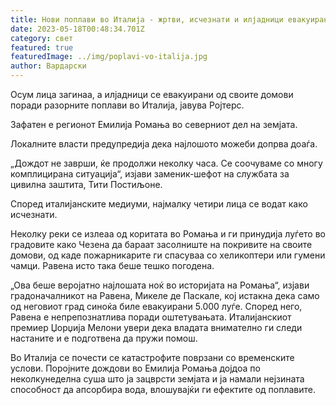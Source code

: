 ```yaml
---
title: Нови поплави во Италија - жртви, исчезнати и илјадници евакуирани
date: 2023-05-18T00:48:34.701Z
category: свет
featured: true
featuredImage: ../img/poplavi-vo-italija.jpg
author: Вардарски
---
```

Осум лица загинаа, а илјадници се евакуирани од своите домови поради разорните поплави во Италија, јавува Ројтерс.

Зафатен е регионот Емилија Ромања во северниот дел на земјата.

Локалните власти предупредија дека најлошото можеби допрва доаѓа.

„Дождот не заврши, ќе продолжи неколку часа. Се соочуваме со многу комплицирана ситуација“, изјави заменик-шефот на службата за цивилна заштита, Тити Постиљоне.

Според италијанските медиуми, најмалку четири лица се водат како исчезнати.

Неколку реки се излеаа од коритата во Ромања и ги принудија луѓето во градовите како Чезена да бараат засолниште на покривите на своите домови, од каде пожарникарите ги спасуваа со хеликоптери или гумени чамци. Равена исто така беше тешко погодена.

„Ова беше веројатно најлошата ноќ во историјата на Ромања“, изјави градоначалникот на Равена, Микеле де Паскале, кој истакна дека само од неговиот град синоќа биле евакуирани 5.000 луѓе. Според него, Равена е непрепознатлива поради оштетувањата.
Италијанскиот премиер Џорџија Мелони увери дека владата внимателно ги следи настаните и е подготвена да пружи помош.

Во Италија се почести се катастрофите поврзани со временските услови. Поројните дождови во Емилија Ромања дојдоа по неколкунеделна суша што ја зацврсти земјата и ја намали нејзината способност да апсорбира вода, влошувајќи ги ефектите од поплавите.